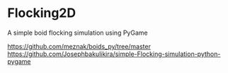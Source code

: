 # Flocking2D

A simple boid flocking simulation using PyGame

https://github.com/meznak/boids_py/tree/master
https://github.com/Josephbakulikira/simple-Flocking-simulation-python-pygame